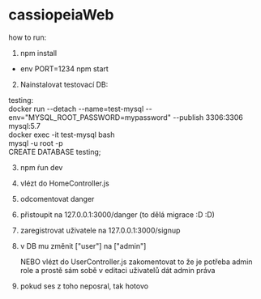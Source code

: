 # cassiopeiaWeb

how to run:

  1. npm install
  - env PORT=1234 npm start
  2. Nainstalovat testovací DB:

testing:\
docker run --detach --name=test-mysql --env="MYSQL_ROOT_PASSWORD=mypassword" --publish 3306:3306 mysql:5.7\
docker exec -it test-mysql bash\
mysql -u root -p\
CREATE DATABASE testing;
  
  3. npm ŕun dev
  4. vlézt do HomeController.js
  5. odcomentovat danger
  6. přistoupit na 127.0.0.1:3000/danger (to dělá migrace :D :D)
  8. zaregistrovat uživatele na 127.0.0.1:3000/signup
  9. v DB mu změnit ["user"] na ["admin"]
  
     NEBO vlézt do UserController.js zakomentovat to že je potřeba admin role a prostě sám sobě v editaci uživatelů dát admin práva
  10. pokud ses z toho neposral, tak hotovo
